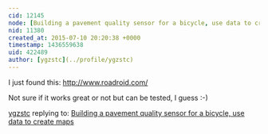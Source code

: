 ```yaml
---
cid: 12145
node: [Building a pavement quality sensor for a bicycle, use data to create maps](../notes/laurenrae/11-21-2014/building-a-pavement-quality-sensor-for-a-bicycle-use-data-to-create-maps)
nid: 11380
created_at: 2015-07-10 20:20:38 +0000
timestamp: 1436559638
uid: 422489
author: [ygzstc](../profile/ygzstc)
---
```


I just found this: http://www.roadroid.com/ 

Not sure if it works great or not but can be tested, I guess :-)

[ygzstc](../profile/ygzstc) replying to: [Building a pavement quality sensor for a bicycle, use data to create maps](../notes/laurenrae/11-21-2014/building-a-pavement-quality-sensor-for-a-bicycle-use-data-to-create-maps)

